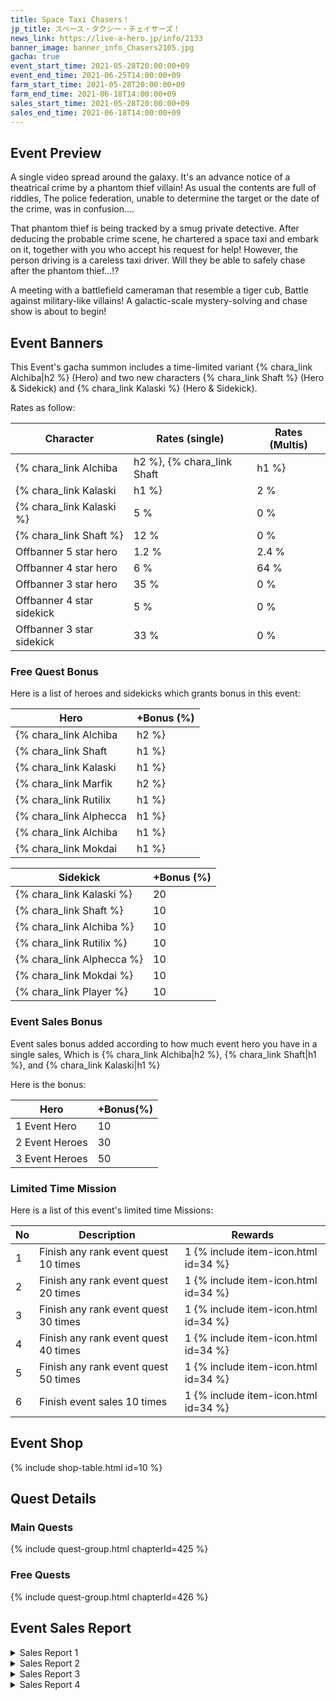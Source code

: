 ```yaml
---
title: Space Taxi Chasers！
jp_title: スペース・タクシー・チェイサーズ！
news_link: https://live-a-hero.jp/info/2133
banner_image: banner_info_Chasers2105.jpg
gacha: true
event_start_time: 2021-05-28T20:00:00+09
event_end_time: 2021-06-25T14:00:00+09
farm_start_time: 2021-05-28T20:00:00+09
farm_end_time: 2021-06-18T14:00:00+09
sales_start_time: 2021-05-28T20:00:00+09
sales_end_time: 2021-06-18T14:00:00+09
---
```


## Event Preview

A single video spread around the galaxy.
It's an advance notice of a theatrical crime by a phantom thief villain!
As usual the contents are full of riddles,
The police federation, unable to determine the target or the date of the crime, was in confusion….

That phantom thief is being tracked by a smug private detective.
After deducing the probable crime scene, he chartered a space taxi and embark on it,
together with you who accept his request for help!
However, the person driving is a careless taxi driver.
Will they be able to safely chase after the phantom thief…!?

A meeting with a battlefield cameraman that resemble a tiger cub, 
Battle against military-like villains!
A galactic-scale mystery-solving and chase show is about to begin!

## Event Banners

This Event's gacha summon includes a time-limited variant {% chara_link Alchiba|h2 %} (Hero) and two new characters {% chara_link Shaft %} (Hero & Sidekick) and {% chara_link Kalaski %} (Hero & Sidekick).

Rates as follow:

| Character                                                | Rates (single) | Rates (Multis) |
|----------------------------------------------------------|----------------|----------------|
| {% chara_link Alchiba|h2 %}, {% chara_link Shaft|h1 %} | 0.8 %            | 1.6 %            |
| {% chara_link Kalaski|h1 %}                             | 2 %              | 32 %             |
| {% chara_link Kalaski %}                                 | 5 %              | 0 %             |
| {% chara_link Shaft %}                                   | 12 %             | 0 %             |
| Offbanner 5 star hero                                    | 1.2 %            | 2.4 %            |
| Offbanner 4 star hero                                    | 6 %              | 64 %             |
| Offbanner 3 star hero                                    | 35 %             | 0 %              |
| Offbanner 4 star sidekick                                | 5 %              | 0 %              |
| Offbanner 3 star sidekick                                | 33 %             | 0 %              |

### Free Quest Bonus

Here is a list of heroes and sidekicks which grants bonus in this event:

| Hero | +Bonus (%)|
|------------|--------------|
| {% chara_link Alchiba|h2 %} | 40 |
| {% chara_link Shaft|h1 %}  | 40 |
| {% chara_link Kalaski|h1 %}  | 30 |
| {% chara_link Marfik|h2 %} | 20 |
| {% chara_link Rutilix|h1 %}  | 20 |
| {% chara_link Alphecca|h1 %} | 10 | 
| {% chara_link Alchiba|h1 %} | 10 | 
| {% chara_link Mokdai|h1 %} | 10 | 

| Sidekick | +Bonus (%) |
|-------------|---------------|
| {% chara_link Kalaski %} | 20 | 
| {% chara_link Shaft %}  | 10 | 
| {% chara_link Alchiba %}  | 10 | 
| {% chara_link Rutilix %} | 10 | 
| {% chara_link Alphecca %} | 10 | 
| {% chara_link Mokdai %} | 10 | 
| {% chara_link Player %} | 10 | 

### Event Sales Bonus

Event sales bonus added according to how much event hero you have in a single sales, Which is
{% chara_link Alchiba|h2 %}, {% chara_link Shaft|h1 %}, and {% chara_link Kalaski|h1 %}  

Here is the bonus:

| Hero   | +Bonus(%) |
|--------|-----------|
| 1 Event Hero   |     10    |
| 2 Event Heroes |     30    |
| 3 Event Heroes |     50    |

### Limited Time Mission

Here is a list of this event's limited time Missions:

| No  | Description      | Rewards      |
|----|-----------------------------------------------------------|----------------|
| 1  | Finish any rank event quest 10 times | 1 {% include item-icon.html id=34 %}    |
| 2  | Finish any rank event quest 20 times | 1 {% include item-icon.html id=34 %}    |
| 3  | Finish any rank event quest 30 times | 1 {% include item-icon.html id=34 %}    |
| 4  | Finish any rank event quest 40 times | 1 {% include item-icon.html id=34 %}    |
| 5  | Finish any rank event quest 50 times | 1 {% include item-icon.html id=34 %}    |
| 6  | Finish event sales 10 times | 1 {% include item-icon.html id=34 %}    |

## Event Shop

{% include shop-table.html id=10 %}

## Quest Details

### Main Quests

{% include quest-group.html chapterId=425 %}

### Free Quests

{% include quest-group.html chapterId=426 %}

## Event Sales Report

<details><summary>Sales Report 1</summary>
<p>戦争の爪痕が残る街を探索する <code>character0</code> 。<br>砕かれた建材が散らばる悪路を歩いていると、<br>ふと足下に何かが落ちていることに気づく。<br><br>果物の残骸と、散らされた花束。<br>それらは転々と、路傍の建物の裏へと、<br>まるで誘導するかのように続いている。<br><br> <code>character0</code> は、建物の裏をのぞく。<br>そこにあったのは、墓標のような石版 だった。<br>名前と短すぎる生年・没年の情報が刻まれている。<br>どうやら、戦争で亡くなった子供の墓のようだ。<br><br>野生動物が荒らしたのか、散らかされた墓を<br>哀れに思った <code>character0</code> は、時計を確認する。<br><br> <code>character0</code> は、墓の周囲を掃除し、<br>摘んできた花と果実を供え、手を合わせた。<br>もうこの子供のような存在が、<br>これ以上増えることが無いよう、祈りながら……
</p>
</details>

<details><summary>Sales Report 2</summary>
<p> <code>character0</code> たちの元に、<br>新たな犯行予告の情報が届く。<br>それは、巷を騒がせるあのヴィランの<br>模倣犯が配信したものだった。<br><br>詩的で難解なのを通り越して、<br>意味不明な内容に頭をひねる <code>character0</code> 。<br> しかし、動画を見返していた <code>character1</code> は、<br>何かが分かったようにガタンと席を立ち、<br>饒舌に自分の推理を 語り出した。<br><br>あまりに荒唐無稽な内容に解釈。<br> <code>character0</code> はそのバカバカしさに苦笑する。<br>しかし 、推理が合っているとしたら<br>犯行時間は目前。ひとまず、現場に急行。<br><br> <code>character1</code> の推理通りに現れて 、<br>あっけなく逮捕されるヴィラン。<br> <code>character1</code> は満足そうにしているが、<br> <code>character0</code> は釈然としない顔で眺めていた。
</p>
</details>

<details><summary>Sales Report 3</summary>
<p>泥棒のヴィランは、バイクに跨がり逃走した。<br>それを追うことにした<br> <code>character0</code> と <code>character1</code> 。<br>しかし使える乗り物は、なんと２人用自転車だけ…。<br>こんなので追いつけるわけが無い<br>と言う <code>character0</code> 。<br><br>しかし、為せば成ると豪語する <code>character1</code> 。<br>後ろに乗るよう促され、 <code>character0</code> が跨がると、<br> <code>character1</code> はものすごい勢いで<br>ペダルをこぎ始める。<br><br>自転車はぐんぐん加速し、犯人のバイクに追いついた。<br>驚愕する、 <code>character0</code> と犯人。<br> <code>character1</code> は、さらに気合いを入れて<br>スピードを上げ、バイクの前に滑り込む。<br>びっくりした犯人は自転車を避けようとして<br>バイクごと横滑りし、地面を転がった。<br><br>決死の追跡劇の結果、逮捕される犯人。<br>そんな馬鹿な…と繰り返す犯人がパトカーに連行される。<br> <code>character1</code> の脚力に恐ろしさを<br>感じずにはいられない <code>character0</code> だった。
</p>
</details>

<details><summary>Sales Report 4</summary>
<p>怪盗ヴィランの犯行予告があった現場を、<br>手分けして警備にあたる <code>character0</code> たち。<br>予告された時間は目前、現場に緊張が走る。<br><br>先刻から <code>character2</code> との連絡が<br>途絶えていることが気に掛かる <code>character1</code> 。<br> <code>character2</code> の担当場所に向かうと、<br>そこには身ぐるみを剥がされ、<br>眠らされた <code>character2</code> の姿が。<br><br>ほぼ同時刻、 <code>character3</code> の目の前に<br> <code>character2</code> が現れる。<br>なぜ突然こっちにきたのかと<br>尋ねる <code>character3</code> の背後から、<br>そいつは偽物だと叫ぶ <code>character0</code> の声。<br> <code>character0</code> には、 <code>character1</code> からの連絡が<br>届いていたのだった。<br><br>間一髪で犯人を確保できた一行。<br>事件を未然に防ぐことに成功したが、<br>裸で眠り続ける <code>character2</code> をどうするか……<br>それだけが、問題として残った。
</p>
</details>
